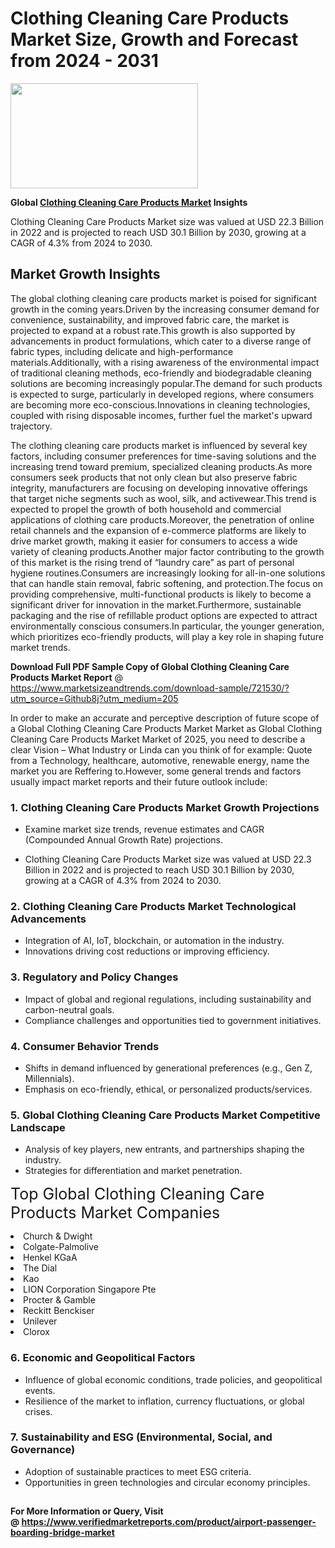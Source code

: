 <H1>Clothing Cleaning Care Products Market Size, Growth and Forecast from 2024 - 2031</H1><img class="aligncenter size-medium wp-image-584254" src="https://thirdeyenews.in/wp-content/uploads/2024/09/Global-Market-Research-300x168.jpeg" alt="" width="300" height="168" /><p><strong>Global&nbsp;<a href="https://www.marketsizeandtrends.com/download-sample/721530/?utm_source=Github8j?utm_medium=205">Clothing Cleaning Care Products Market</a> Insights</strong></p><p>Clothing Cleaning Care Products Market size was valued at USD 22.3 Billion in 2022 and is projected to reach USD 30.1 Billion by 2030, growing at a CAGR of 4.3% from 2024 to 2030.</p><p><h2>Market Growth Insights</h2> <p>The global clothing cleaning care products market is poised for significant growth in the coming years.Driven by the increasing consumer demand for convenience, sustainability, and improved fabric care, the market is projected to expand at a robust rate.This growth is also supported by advancements in product formulations, which cater to a diverse range of fabric types, including delicate and high-performance materials.Additionally, with a rising awareness of the environmental impact of traditional cleaning methods, eco-friendly and biodegradable cleaning solutions are becoming increasingly popular.The demand for such products is expected to surge, particularly in developed regions, where consumers are becoming more eco-conscious.Innovations in cleaning technologies, coupled with rising disposable incomes, further fuel the market's upward trajectory.</p> <p>The clothing cleaning care products market is influenced by several key factors, including consumer preferences for time-saving solutions and the increasing trend toward premium, specialized cleaning products.As more consumers seek products that not only clean but also preserve fabric integrity, manufacturers are focusing on developing innovative offerings that target niche segments such as wool, silk, and activewear.This trend is expected to propel the growth of both household and commercial applications of clothing care products.Moreover, the penetration of online retail channels and the expansion of e-commerce platforms are likely to drive market growth, making it easier for consumers to access a wide variety of cleaning products.Another major factor contributing to the growth of this market is the rising trend of “laundry care” as part of personal hygiene routines.Consumers are increasingly looking for all-in-one solutions that can handle stain removal, fabric softening, and protection.The focus on providing comprehensive, multi-functional products is likely to become a significant driver for innovation in the market.Furthermore, sustainable packaging and the rise of refillable product options are expected to attract environmentally conscious consumers.In particular, the younger generation, which prioritizes eco-friendly products, will play a key role in shaping future market trends.</p><p><span class=""><strong>Download Full PDF Sample Copy of Global Clothing Cleaning Care Products Market Report</strong> @ <a href="https://www.marketsizeandtrends.com/download-sample/721530/?utm_source=Github8j?utm_medium=205" target="_blank">https://www.marketsizeandtrends.com/download-sample/721530/?utm_source=Github8j?utm_medium=205</a></span></p><p>In order to make an accurate and perceptive description of future scope of a Global&nbsp;Clothing Cleaning Care Products Market Market as Global&nbsp;Clothing Cleaning Care Products Market Market of 2025, you need to describe a clear Vision &ndash; What Industry or Linda can you think of for example: Quote from a Technology, healthcare, automotive, renewable energy, name the market you are Reffering to.However, some general trends and factors usually impact market reports and their future outlook include:</p><h3>1.&nbsp;<strong>Clothing Cleaning Care Products Market Growth Projections</strong></h3><ul><li>Examine market size trends, revenue estimates and CAGR (Compounded Annual Growth Rate) projections.</li><li><p>Clothing Cleaning Care Products Market size was valued at USD 22.3 Billion in 2022 and is projected to reach USD 30.1 Billion by 2030, growing at a CAGR of 4.3% from 2024 to 2030.</p></li></ul><h3>2.&nbsp;<strong>Clothing Cleaning Care Products Market Technological Advancements</strong></h3><ul><li>Integration of AI, IoT, blockchain, or automation in the industry.</li><li>Innovations driving cost reductions or improving efficiency.</li></ul><h3>3.&nbsp;<strong>Regulatory and Policy Changes</strong></h3><ul><li>Impact of global and regional regulations, including sustainability and carbon-neutral goals.</li><li>Compliance challenges and opportunities tied to government initiatives.</li></ul><h3>4.&nbsp;<strong>Consumer Behavior Trends</strong></h3><ul><li>Shifts in demand influenced by generational preferences (e.g., Gen Z, Millennials).</li><li>Emphasis on eco-friendly, ethical, or personalized products/services.</li></ul><h3>5.&nbsp;<strong>Global Clothing Cleaning Care Products Market Competitive Landscape</strong></h3><ul><li>Analysis of key players, new entrants, and partnerships shaping the industry.</li><li>Strategies for differentiation and market penetration.</li></ul><p data-pm-slice="1 1 []"><span style="color: inherit; font-family: inherit; font-size: 25px;">Top Global Clothing Cleaning Care Products Market Companies</span></p><div class="" data-test-id=""><p><li>Church & Dwight</li><li> Colgate-Palmolive</li><li> Henkel KGaA</li><li> The Dial</li><li> Kao</li><li> LION Corporation Singapore Pte</li><li> Procter & Gamble</li><li> Reckitt Benckiser</li><li> Unilever</li><li> Clorox</li></p></div><h3>6.&nbsp;<strong>Economic and Geopolitical Factors</strong></h3><ul><li>Influence of global economic conditions, trade policies, and geopolitical events.</li><li>Resilience of the market to inflation, currency fluctuations, or global crises.</li></ul><h3>7.&nbsp;<strong>Sustainability and ESG (Environmental, Social, and Governance)</strong></h3><ul><li>Adoption of sustainable practices to meet ESG criteria.</li><li>Opportunities in green technologies and circular economy principles.</li></ul><h2><strong style="font-size: 14px;">For More Information or Query, Visit @&nbsp;</strong><a style="background-color: #ffffff; font-size: 14px;" href="https://www.marketsizeandtrends.com/report/clothing-cleaning-care-products-market/" target="_blank">https://www.verifiedmarketreports.com/product/airport-passenger-boarding-bridge-market</a></h2>
